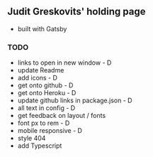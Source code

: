 ## Judit Greskovits' holding page

- built with Gatsby

### TODO

- links to open in new window - D
- update Readme
- add icons - D
- get onto github - D
- get onto Heroku - D
- update github links in package.json - D
- all text in config - D
- get feedback on layout / fonts
- font px to rem - D
- mobile responsive - D
- style 404
- add Typescript
